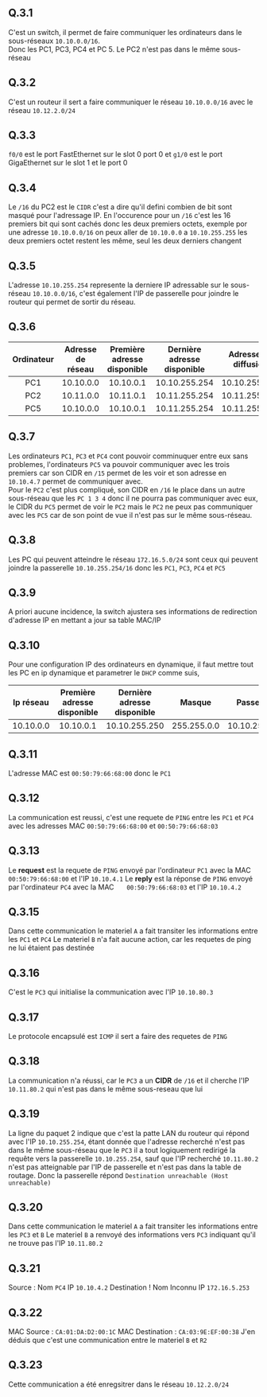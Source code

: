 ## Q.3.1 

C'est un switch, il permet de faire communiquer les ordinateurs dans le sous-réseaux `10.10.0.0/16`.  
Donc les PC1, PC3, PC4 et PC 5. Le PC2 n'est pas dans le même sous-réseau

## Q.3.2 

C'est un routeur il sert a faire communiquer le réseau `10.10.0.0/16` avec le réseau `10.12.2.0/24`

## Q.3.3

`f0/0` est le port FastEthernet sur le slot 0 port 0 et `g1/0` est le port GigaEthernet sur le slot 1 et le port 0

## Q.3.4 

Le `/16` du PC2 est le `CIDR` c'est a dire qu'il defini combien de bit sont masqué pour l'adressage IP. En l'occurence pour un `/16` c'est les 16 premiers bit qui sont cachés donc les deux premiers octets, exemple por une adresse `10.10.0.0/16` on peux aller de `10.10.0.0` a `10.10.255.255` les deux premiers octet restent les même, seul les deux derniers changent  

## Q.3.5

L'adresse `10.10.255.254` represente la derniere IP adressable sur le sous-réseau `10.10.0.0/16`, c'est également l'IP de passerelle pour joindre le routeur qui permet de sortir du réseau.

## Q.3.6

| Ordinateur | Adresse de réseau | Première adresse disponible | Dernière adresse disponible | Adresse de diffusion |
| :-: | :-: | :-: | :-: | :-: |
| PC1 | 10.10.0.0 | 10.10.0.1 | 10.10.255.254 | 10.10.255.255 |
| PC2 | 10.11.0.0 | 10.11.0.1 | 10.11.255.254 | 10.11.255.255 |
| PC5 | 10.10.0.0 | 10.10.0.1 | 10.11.255.254 | 10.11.255.255 |
 
## Q.3.7

Les ordinateurs `PC1`, `PC3` et `PC4` cont pouvoir comminuquer entre eux sans problemes, l'ordinateurs `PC5` va pouvoir communiquer avec les trois premiers car son CIDR en `/15` permet de les voir et son adresse en `10.10.4.7` permet de communiquer avec.  
Pour le `PC2` c'est plus compliqué, son CIDR en `/16` le place dans un autre sous-réseau que les `PC 1 3 4` donc il ne pourra pas communiquer avec eux, le CIDR du `PC5` permet de voir le `PC2` mais le `PC2` ne peux pas communiquer avec les `PC5` car de son point de vue il n'est pas sur le même sous-réseau.

## Q.3.8

Les PC qui peuvent atteindre le réseau `172.16.5.0/24` sont ceux qui peuvent joindre la passerelle `10.10.255.254/16` donc les `PC1`, `PC3`, `PC4` et `PC5`
 
## Q.3.9

A priori aucune incidence, la switch ajustera ses informations de redirection d'adresse IP en mettant a jour sa table MAC/IP

## Q.3.10

Pour une configuration IP des ordinateurs en dynamique, il faut mettre tout les PC en ip dynamique et parametrer le `DHCP` comme suis, 

| Ip réseau | Première adresse disponible | Dernière adresse disponible | Masque | Passerelle |
| :-: | :-: | :-: | :-: | :-: |
| 10.10.0.0 | 10.10.0.1 | 10.10.255.250 | 255.255.0.0 | 10.10.255.254 |

## Q.3.11

L'adresse MAC est `00:50:79:66:68:00` donc le `PC1`

## Q.3.12

La communication est reussi, c'est une requete de `PING` entre les `PC1` et `PC4` avec les adresses MAC `00:50:79:66:68:00` et `00:50:79:66:68:03` 

## Q.3.13

Le **request** est la requete de `PING` envoyé par l'ordinateur `PC1` avec la MAC `00:50:79:66:68:00` et l'IP `10.10.4.1`
Le **reply** est la réponse de `PING` envoyé par l'ordinateur `PC4` avec la MAC `	00:50:79:66:68:03` et l'IP `10.10.4.2`

## Q.3.15

Dans cette communication le materiel `A` a fait transiter les informations entre les `PC1` et `PC4`
Le materiel `B` n'a fait aucune action, car les requetes de ping ne lui étaient pas destinée

## Q.3.16

C'est le `PC3` qui initialise la communication avec l'IP `10.10.80.3`

## Q.3.17 

Le protocole encapsulé est `ICMP` il sert a faire des requetes de `PING`

## Q.3.18

La communication n'a réussi, car le `PC3` a un **CIDR** de `/16` et il cherche l'IP `10.11.80.2` qui n'est pas dans le même sous-reseau que lui

## Q.3.19

La ligne du paquet 2 indique que c'est la patte LAN du routeur qui répond avec l'IP `10.10.255.254`, étant donnée que l'adresse recherché n'est pas dans le même sous-réseau que le `PC3` il a tout logiquement redirigé la requête vers la passerelle `10.10.255.254`, sauf que l'IP recherché `10.11.80.2` n'est pas atteignable par l'IP de passerelle et n'est pas dans la table de routage. Donc la passerelle répond `Destination unreachable (Host unreachable)`

## Q.3.20

Dans cette communication le materiel `A` a fait transiter les informations entre les `PC3` et `B`
Le materiel `B` a renvoyé des informations vers `PC3` indiquant qu'il ne trouve pas l'IP `10.11.80.2`

## Q.3.21

Source : Nom `PC4` IP `10.10.4.2`
Destination ! Nom Inconnu IP `172.16.5.253`

## Q.3.22

MAC Source : `CA:01:DA:D2:00:1C`
MAC Destination : `CA:03:9E:EF:00:38`
J'en déduis que c'est une communication entre le materiel `B` et `R2`

## Q.3.23

Cette communication a été enregsitrer dans le réseau `10.12.2.0/24`





